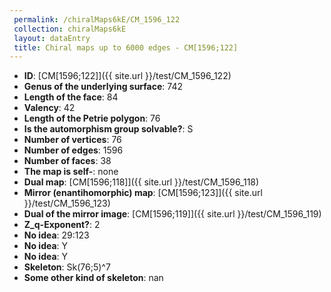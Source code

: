 ```yaml
--- 
 permalink: /chiralMaps6kE/CM_1596_122 
 collection: chiralMaps6kE
 layout: dataEntry
 title: Chiral maps up to 6000 edges - CM[1596;122]
---
```


- **ID**: [CM[1596;122]]({{ site.url }}/test/CM_1596_122)
- **Genus of the underlying surface**: 742
- **Length of the face**: 84
- **Valency**: 42
- **Length of the Petrie polygon**: 76
- **Is the automorphism group solvable?**: S
- **Number of vertices**: 76
- **Number of edges**: 1596
- **Number of faces**: 38
- **The map is self-**: none
- **Dual map**: [CM[1596;118]]({{ site.url }}/test/CM_1596_118)
- **Mirror (enantihomorphic) map**: [CM[1596;123]]({{ site.url }}/test/CM_1596_123)
- **Dual of the mirror image**: [CM[1596;119]]({{ site.url }}/test/CM_1596_119)
- **Z_q-Exponent?**: 2
- **No idea**:  29:123
- **No idea**: Y
- **No idea**: Y
- **Skeleton**: Sk(76;5)^7
- **Some other kind of skeleton**: nan
